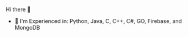 Hi there 👋

<!--
**ChenAndre/ChenAndre** is a ✨ _special_ ✨ repository because its `README.md` (this file) appears on your GitHub profile.
-->

<!--My name is Andre, and I'm a first year Computer Engineering student. I'm interested in Artificial Intelligence, Cybersecurity, Cloud Computing, and all things tech!-->

<!-- - 🔭 I’m currently working on ... -->
- 🌱 I'm Experienced in: Python, Java, C, C++, C#, GO, Firebase, and MongoDB


<!-- - 👯 I’m looking to collaborate on ...
- 🤔 I’m looking for help with ...
- 💬 Ask me about ...
- 📫 How to reach me: ...
- 😄 Pronouns: ...
- ⚡ Fun fact: ...
-->
